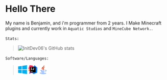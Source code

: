 # Hello There

My name is Benjamin, and i'm programmer from 2 years.
I Make Minecraft plugins and currently work in `Aquatic Studios` and `MineCube Network.`.

`Stats:`
>
>  ![InitDev06's GitHub stats](https://github-readme-stats.vercel.app/api?username=initdev06&show_icons=true&theme=github_dark&include_all_commits=true&count_private=false&border_radius=30&text_color=99bbff&border_color=99bbff)

`Software/Languages:`
>
> <img width=28 height="auto" src="https://raw.githubusercontent.com/InitDev06/InitDev06/master/assets/windows.png" />
> <img width=28 height="auto" src="https://raw.githubusercontent.com/InitDev06/InitDev06/master/assets/idea.png" />
> <img width=28 height="auto" src="https://raw.githubusercontent.com/InitDev06/InitDev06/master/assets/java.png" />
